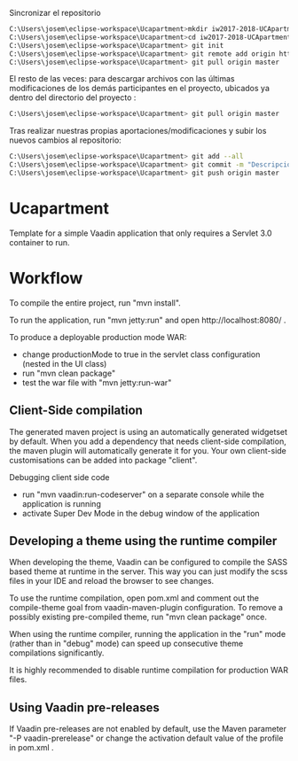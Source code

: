 
Sincronizar el repositorio

```sh
C:\Users\josem\eclipse-workspace\Ucapartment>mkdir iw2017-2018-UCApartment
C:\Users\josem\eclipse-workspace\Ucapartment>cd iw2017-2018-UCApartment
C:\Users\josem\eclipse-workspace\Ucapartment> git init
C:\Users\josem\eclipse-workspace\Ucapartment> git remote add origin https://github.com/chemari31/iw2017-2018-UCApartment.git
C:\Users\josem\eclipse-workspace\Ucapartment> git pull origin master
```

 El resto de las veces: para descargar archivos con las últimas modificaciones de los demás participantes en el proyecto, ubicados ya dentro del directorio del proyecto :
    
```sh
C:\Users\josem\eclipse-workspace\Ucapartment> git pull origin master
```

 Tras realizar nuestras propias aportaciones/modificaciones y subir los nuevos cambios al repositorio:
    
   
```sh
C:\Users\josem\eclipse-workspace\Ucapartment> git add --all
C:\Users\josem\eclipse-workspace\Ucapartment> git commit -m "Descripción de nuestras aportaciones/modificaciones en el proyecto"
C:\Users\josem\eclipse-workspace\Ucapartment> git push origin master
```





























Ucapartment
==============

Template for a simple Vaadin application that only requires a Servlet 3.0 container to run.


Workflow
========

To compile the entire project, run "mvn install".

To run the application, run "mvn jetty:run" and open http://localhost:8080/ .

To produce a deployable production mode WAR:
- change productionMode to true in the servlet class configuration (nested in the UI class)
- run "mvn clean package"
- test the war file with "mvn jetty:run-war"

Client-Side compilation
-------------------------

The generated maven project is using an automatically generated widgetset by default. 
When you add a dependency that needs client-side compilation, the maven plugin will 
automatically generate it for you. Your own client-side customisations can be added into
package "client".

Debugging client side code
  - run "mvn vaadin:run-codeserver" on a separate console while the application is running
  - activate Super Dev Mode in the debug window of the application

Developing a theme using the runtime compiler
-------------------------

When developing the theme, Vaadin can be configured to compile the SASS based
theme at runtime in the server. This way you can just modify the scss files in
your IDE and reload the browser to see changes.

To use the runtime compilation, open pom.xml and comment out the compile-theme 
goal from vaadin-maven-plugin configuration. To remove a possibly existing 
pre-compiled theme, run "mvn clean package" once.

When using the runtime compiler, running the application in the "run" mode 
(rather than in "debug" mode) can speed up consecutive theme compilations
significantly.

It is highly recommended to disable runtime compilation for production WAR files.

Using Vaadin pre-releases
-------------------------

If Vaadin pre-releases are not enabled by default, use the Maven parameter
"-P vaadin-prerelease" or change the activation default value of the profile in pom.xml .
